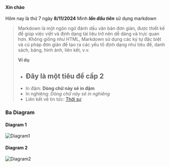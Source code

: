 #### Xin chào
Hôm nay là thứ 7 ngày **8/11/2024**
Mình ***lần đầu tiên*** sử dụng markdown
>Markdown là một ngôn ngữ đánh dấu văn bản đơn giản, được thiết kế để giúp việc viết và định dạng tài liệu trở nên dễ dàng và trực quan hơn. Không giống như HTML, Markdown sử dụng các ký tự đặc biệt và cú pháp đơn giản để tạo ra các yếu tố định dạng như tiêu đề, danh sách, bảng, hình ảnh, liên kết, v.v.
>
> **Ví dụ**
> - ## Đây là một tiêu đề cấp 2
> - In đậm: **Dòng chữ này sẽ in đậm**
> - In nghiêng: *Dòng chữ này sẽ in nghiêng*
> - Liên kết về tin tức: [Thời sự](https://vnexpress.net/thoi-su)

### Ba Diagram

#### Diagram 1

![Diagram1](https://www.planttext.com/api/plantuml/png/UhzxlqDnIM9HIMbk3bToJc9niO97QMvYda8rbuA2RbvYRggLGd19KMPUEeYVc0xaPkQL0DaAgOab6feWHd5EQce1a5dB1JKWkAGq9JMlH26reYGrBmN5m6A8b6SAt1YGI2L4DqIThgw2SsAHbK9-ULunbmFG093BkBW00000__y30000)

#### Diagram 2

![Diagram2](https://www.planttext.com/api/plantuml/png/UhzxlqDnIM9HIMbk3bS1aCvCpYn8p2jHyCuul30vm-FmWhnq577dXxlN9c8AUsVaGmIva3GgwDeXgRTIE3BXuQxj9GePO8K82P0oc7uh1U_CXxkRSnLAYX8X2XLA7kwUdAUGdP7F1LEae8jciFFXpLXC1HiBTuoLGWIGhP2NyN3NsZo58nEFBSo3wd58pKi1UXy0003__mC0)
